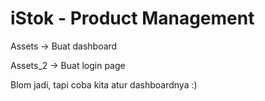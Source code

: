 # iStok - Product Management

Assets -> Buat dashboard

Assets_2 -> Buat login page

Blom jadi, tapi coba kita atur dashboardnya :)